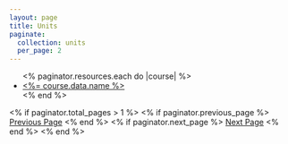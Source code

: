 ```yaml
---
layout: page
title: Units
paginate:
  collection: units
  per_page: 2
---
```


<ul>
<% paginator.resources.each do |course| %>
  <li>
      <a href="<%= course.relative_url %>"><%= course.data.name %></a>
  </li>
<% end %>
</ul>
<div>
<% if paginator.total_pages > 1 %>
    <% if paginator.previous_page %>
      <a href="<%= paginator.previous_page_path %>">Previous Page</a>
    <% end %>
    <% if paginator.next_page %>
      <a href="<%= paginator.next_page_path %>">Next Page</a>
    <% end %>
<% end %>
</div>
